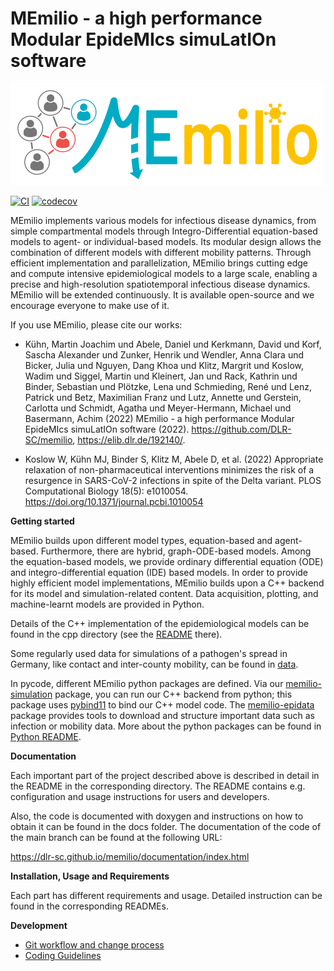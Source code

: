 # MEmilio - a high performance Modular EpideMIcs simuLatIOn software #

![memilio_logo](docs/memilio-small.png)

[![CI](https://github.com/DLR-SC/memilio/actions/workflows/main.yml/badge.svg)](https://github.com/DLR-SC/memilio/actions/workflows/main.yml)
[![codecov](https://codecov.io/gh/DLR-SC/memilio/branch/main/graph/badge.svg?token=DVQXIQJHBM)](https://codecov.io/gh/DLR-SC/memilio)

MEmilio implements various models for infectious disease dynamics, from simple compartmental models through Integro-Differential equation-based models to agent- or individual-based models. Its modular design allows the combination of different models with different mobility patterns. Through efficient implementation and parallelization, MEmilio brings cutting edge and compute intensive epidemiological models to a large scale, enabling a precise and high-resolution spatiotemporal infectious disease dynamics. MEmilio will be extended continuously. It is available open-source and we encourage everyone to make use of it.

If you use MEmilio, please cite our works:

- Kühn, Martin Joachim und Abele, Daniel und Kerkmann, David und Korf, Sascha Alexander und Zunker, Henrik und Wendler, Anna Clara und Bicker, Julia und Nguyen, Dang Khoa und Klitz, Margrit und Koslow, Wadim und Siggel, Martin und Kleinert, Jan und Rack, Kathrin und Binder, Sebastian und Plötzke, Lena und Schmieding, René und Lenz, Patrick und Betz, Maximilian Franz und Lutz, Annette und Gerstein, Carlotta und Schmidt, Agatha und Meyer-Hermann, Michael und Basermann, Achim  (2022) MEmilio - a high performance Modular EpideMIcs simuLatIOn software (2022). https://github.com/DLR-SC/memilio, https://elib.dlr.de/192140/.

- Koslow W, Kühn MJ, Binder S, Klitz M, Abele D, et al. (2022) Appropriate relaxation of non-pharmaceutical interventions minimizes the risk of a resurgence in SARS-CoV-2 infections in spite of the Delta variant. PLOS Computational Biology 18(5): e1010054. https://doi.org/10.1371/journal.pcbi.1010054

**Getting started**

MEmilio builds upon different model types, equation-based and agent-based. Furthermore, there are hybrid, graph-ODE-based models. Among the equation-based models, we provide ordinary differential equation (ODE) and integro-differential equation (IDE) based models. In order to provide highly efficient model implementations, MEmilio builds upon a C++ backend for its model and simulation-related content. Data acquisition, plotting, and machine-learnt models are provided in Python.

Details of the C++ implementation of the epidemiological models can be found in the cpp directory (see the [README](cpp/README.md) there). 

Some regularly used data for simulations of a pathogen's spread in Germany, like contact and inter-county mobility, can be found in [data](data/README.md).

In pycode, different MEmilio python packages are defined. Via our [memilio-simulation](pycode/memilio-simulation) package, you can run our C++ backend from python; this package uses [pybind11](https://github.com/pybind/pybind11) to bind our C++ model code. The [memilio-epidata](pycode/memilio-epidata) package provides tools to download and structure important data such as infection or mobility data. More about the python packages can be found in [Python README](pycode/README.rst).

**Documentation**

Each important part of the project described above is described in detail in the README in the corresponding directory. The README contains e.g. configuration and usage instructions for users and developers.

Also, the code is documented with doxygen and instructions on how to obtain it can be found in the docs folder.
The documentation of the code of the main branch can be found at the following URL:

https://dlr-sc.github.io/memilio/documentation/index.html

**Installation, Usage and Requirements**

Each part has different requirements and usage. Detailed instruction can be found in the corresponding READMEs.

**Development**

* [Git workflow and change process](https://github.com/DLR-SC/memilio/wiki/git-workflow)
* [Coding Guidelines](https://github.com/DLR-SC/memilio/wiki/coding-guidelines)
